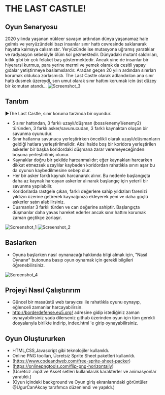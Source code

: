 # THE LAST CASTLE!

## Oyun Senaryosu
2020 yılında yaşanan nükleer savaşın ardından dünya yaşanamaz hale gelmis ve yeryüzündeki bazı insanlar sınır hattı cevresinde saklanarak hayatta kalmaya calısmıstır. Yeryüzünde ise mutasyona uğramış yaratıklar ve radyasyon sebebiyle ölüm kol gezmektedir. Dünyadaki mutant saldırıları, kıtlık gibi bir çok felaket baş göstermektedir. Ancak yine de insanlar bir hiyerarsi kurmus, para yerine mermi ve yemek olarak da cesitli yapay gıdalar yetiştirmeye baslamıslardır. Aradan geçen 20 yılın ardından sınırları korumak oldukca zorlasmıstı. The Last Castle olarak adlandırılan ana sınır hattı dusmek üzereydi, son umut olarak sınır hattını korumak icin üst düzey bir komutan atandı...
![Screenshot_3](https://user-images.githubusercontent.com/51748845/117519285-9fc9c100-afab-11eb-9a44-6440c27ba8e5.jpg)

## Tanıtım
►The Last Castle, sınır koruma tarzında bir oyundur.
- 5 sınır hattından, 3 farklı uzaylı/düşman (boss/enemy1/enemy2) türünden, 3 farklı asker/savunucudan, 3 farklı kaynaktan oluşan bir savunma oyunudur.
- Sınır hatlarına savunucu yerleştirirken öncelikli olarak uzaylı/düsmanların geldiği hatlara yerleştirilmelidir. Aksi halde boş bir koridora yerleştirilen askerler bir başka koridordaki düşmana zarar veremeyeceğinden boşuna yerleştirilmiş olunur.
- Kaynaklar doğru bir şekilde harcanmalıdır; eğer kaynakları harcarken dikkat etmezsek uzaylılar kaybeden koridordan rahatlıkla sınırı aşar bu da oyunun kaybedilmesine sebep olur.
- Her bir asker farklı kaynak harcanarak alınır. Bu nedenle başlangıçta daha az kaynak harcayan askerler alınarak başlangıç için yeterli bir savunma yapılabilir.
- Koridorlarda rastgele çıkan, farklı değerlere sahip yıldızları farenizi yıldızın üzerine getirerek kaynağınıza ekleyerek yeni ve daha güçlü askerler satın alabilirsiniz.
- Dusmanlar 3 farklı türden ve can değerine sahiptir. Başlangıçta düşmanlar daha yavas hareket ederler ancak sınır hattını korumak zaman geçtikçe zorlaşır. 

![Screenshot_1](https://user-images.githubusercontent.com/51748845/117519369-e3242f80-afab-11eb-875c-f1749c987bce.jpg)
![Screenshot_2](https://user-images.githubusercontent.com/51748845/117519370-e5868980-afab-11eb-82dc-feb620e52c71.jpg)

## Baslarken
- Oyuna başlarken nasıl oynanacağı hakkında bilgi almak için, "Nasıl Oynanır" butonuna basıp oyun oynamak için gerekli bilgileri öğrenebilirsiniz.

![Screenshot_4](https://user-images.githubusercontent.com/51748845/117519359-ddc6e500-afab-11eb-847b-b79981531423.jpg)

## Projeyi Nasıl Çalıştırırım
- Güncel bir masaüstü web tarayıcısı ile rahatlıkla oyunu oynayıp, eğlenceli zamanlar harcayabilirsin.
- http://borderdefense.eu5.org/ adresine gidip istediğiniz zaman oynayabilirsiniz yada dilerseniz github üzerinden oyun için tüm gerekli dosyalarıyla birlikte indirip, index.html 'e girip oynayabilirsiniz.

## Oyun Oluştururken
- HTML,CSS,Javascript gibi teknolojiler kullanıldı.
- Online PNG toolları, Ücretsiz Sprite Sheet paketleri kullanıldı. 
- (https://www.codeandweb.com/free-sprite-sheet-packer)
- (https://onlinepngtools.com/flip-png-horizontally)
- (Ücretsiz .mp3 ve Asset setleri kullanılarak karakterler ve animasyonlar yaratıldı.)
- (Oyun içindeki background ve Oyun giriş ekranlarındaki görüntüler @UgurCanAkcay tarafımca düzenlendi ve yapıldı.)
